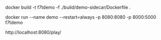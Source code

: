  docker build -t f7tdemo -f ./build/demo-sidecar/Dockerfile .
 

docker run --name demo --restart=always  -p 8080:8080 -p 8000:5000 f7tdemo   


http://localhost:8080/play/